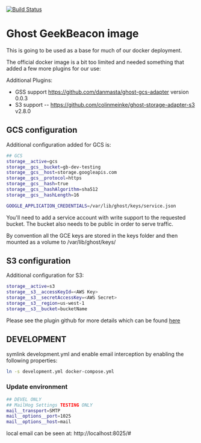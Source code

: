 [![Build Status](https://cloud.drone.io/api/badges/OSAlt/gb-docker-ghost/status.svg)](https://cloud.drone.io/OSAlt/gb-docker-ghost)

# Ghost GeekBeacon image

This is going to be used as a base for much of our docker deployment.  

The official docker image is a bit too limited and needed something that added a few more plugins for our use:

Additional Plugins:

  - GSS support  https://github.com/danmasta/ghost-gcs-adapter version 0.0.3
  - S3 support -- https://github.com/colinmeinke/ghost-storage-adapter-s3 v2.8.0

## GCS configuration
Additional configuration added for GCS is:

```sh
## GCS 
storage__active=gcs
storage__gcs__bucket=gb-dev-testing
storage__gcs__host=storage.googleapis.com
storage__gcs__protocol=https
storage__gcs__hash=true
storage__gcs__hashAlgorithm=sha512
storage__gcs__hashLength=16

GOOGLE_APPLICATION_CREDENTIALS=/var/lib/ghost/keys/service.json
```

You'll need to add a service account with write support to the requested bucket.  The bucket also needs to be public in order to serve traffic.

By convention all the GCE keys are stored in the keys folder and then mounted as a volume to /var/lib/ghost/keys/

## S3 configuration

Additional configuration for S3:

```sh
storage__active=s3
storage__s3__accessKeyId=<AWS Key>
storage__s3__secretAccessKey=<AWS Secret>
storage__s3__region=us-west-1
storage__s3__bucket=bucketName
```

Please see the plugin github for more details which can be found [here](https://github.com/colinmeinke/ghost-storage-adapter-s3)

## DEVELOPMENT

symlink development.yml and enable email interception by enabling the following properties:

```sh 
ln -s development.yml docker-compose.yml

```

### Update environment 
```sh
## DEVEL ONLY
## MailHog Settings TESTING ONLY
mail__transport=SMTP
mail__options__port=1025
mail__options__host=mail
```

local email can be seen at:  http://localhost:8025/#

